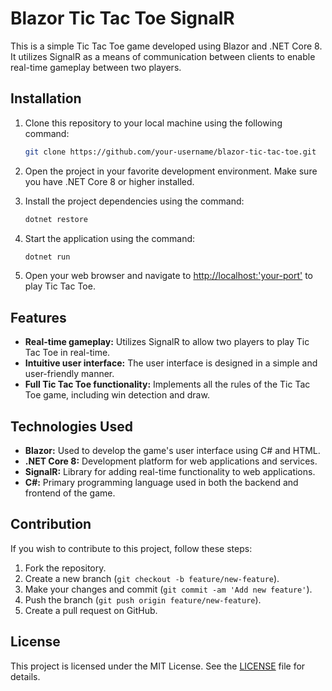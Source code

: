 # Blazor Tic Tac Toe SignalR

This is a simple Tic Tac Toe game developed using Blazor and .NET Core 8. It utilizes SignalR as a means of communication between clients to enable real-time gameplay between two players.

## Installation

1. Clone this repository to your local machine using the following command:

    ```bash
    git clone https://github.com/your-username/blazor-tic-tac-toe.git
    ```

2. Open the project in your favorite development environment. Make sure you have .NET Core 8 or higher installed.

3. Install the project dependencies using the command:

    ```bash
    dotnet restore
    ```

4. Start the application using the command:

    ```bash
    dotnet run
    ```

5. Open your web browser and navigate to [http://localhost:'your-port'](http://localhost:'your-port') to play Tic Tac Toe.

## Features

- **Real-time gameplay:** Utilizes SignalR to allow two players to play Tic Tac Toe in real-time.
- **Intuitive user interface:** The user interface is designed in a simple and user-friendly manner.
- **Full Tic Tac Toe functionality:** Implements all the rules of the Tic Tac Toe game, including win detection and draw.

## Technologies Used

- **Blazor:** Used to develop the game's user interface using C# and HTML.
- **.NET Core 8:** Development platform for web applications and services.
- **SignalR:** Library for adding real-time functionality to web applications.
- **C#:** Primary programming language used in both the backend and frontend of the game.

## Contribution

If you wish to contribute to this project, follow these steps:

1. Fork the repository.
2. Create a new branch (`git checkout -b feature/new-feature`).
3. Make your changes and commit (`git commit -am 'Add new feature'`).
4. Push the branch (`git push origin feature/new-feature`).
5. Create a pull request on GitHub.

## License

This project is licensed under the MIT License. See the [LICENSE](LICENSE) file for details.
